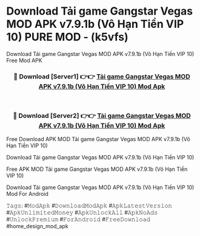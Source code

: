 # Download Tải game Gangstar Vegas MOD APK v7.9.1b (Vô Hạn Tiền VIP 10) PURE MOD - (k5vfs)
Download Tải game Gangstar Vegas MOD APK v7.9.1b (Vô Hạn Tiền VIP 10) Free Mod APK

<div align="center">
<h3>🔴 Download [Server1] 👉👉 <a href="https://apk-comot.site?title=Tải_game_Gangstar_Vegas_MOD_APK_v7.9.1b_(Vô_Hạn_Tiền_VIP_10)">Tải game Gangstar Vegas MOD APK v7.9.1b (Vô Hạn Tiền VIP 10) Mod Apk</a></h3><br>

<h3>🔴 Download [Server2] 👉👉 <a href="https://apk-comot.site?title=Tải_game_Gangstar_Vegas_MOD_APK_v7.9.1b_(Vô_Hạn_Tiền_VIP_10)">Tải game Gangstar Vegas MOD APK v7.9.1b (Vô Hạn Tiền VIP 10) Mod Apk</a></h3>
</div>


Free Download APK MOD Tải game Gangstar Vegas MOD APK v7.9.1b (Vô Hạn Tiền VIP 10)

Download Tải game Gangstar Vegas MOD APK v7.9.1b (Vô Hạn Tiền VIP 10) 

Free APK MOD Tải game Gangstar Vegas MOD APK v7.9.1b (Vô Hạn Tiền VIP 10) 

Download Tải game Gangstar Vegas MOD APK v7.9.1b (Vô Hạn Tiền VIP 10) Mod For Android

𝚃𝚊𝚐𝚜: #𝙼𝚘𝚍𝙰𝚙𝚔 #𝙳𝚘𝚠𝚗𝚕𝚘𝚊𝚍𝙼𝚘𝚍𝙰𝚙𝚔 #𝙰𝚙𝚔𝙻𝚊𝚝𝚎𝚜𝚝𝚅𝚎𝚛𝚜𝚒𝚘𝚗 #𝙰𝚙𝚔𝚄𝚗𝚕𝚒𝚖𝚒𝚝𝚎𝚍𝙼𝚘𝚗𝚎𝚢 #𝙰𝚙𝚔𝚄𝚗𝚕𝚘𝚌𝚔𝙰𝚕𝚕 #𝙰𝚙𝚔𝙽𝚘𝙰𝚍𝚜 #𝚄𝚗𝚕𝚘𝚌𝚔𝙿𝚛𝚎𝚖𝚒𝚞𝚖 #𝙵𝚘𝚛𝙰𝚗𝚍𝚛𝚘𝚒𝚍 #𝙵𝚛𝚎𝚎𝙳𝚘𝚠𝚗𝚕𝚘𝚊𝚍 #home_design_mod_apk